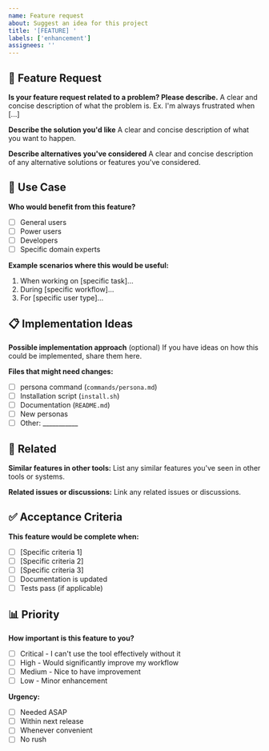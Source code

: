 ```yaml
---
name: Feature request
about: Suggest an idea for this project
title: '[FEATURE] '
labels: ['enhancement']
assignees: ''
---
```


## 🚀 Feature Request

**Is your feature request related to a problem? Please describe.**
A clear and concise description of what the problem is. Ex. I'm always frustrated when [...]

**Describe the solution you'd like**
A clear and concise description of what you want to happen.

**Describe alternatives you've considered**
A clear and concise description of any alternative solutions or features you've considered.

## 🎯 Use Case

**Who would benefit from this feature?**
- [ ] General users
- [ ] Power users
- [ ] Developers
- [ ] Specific domain experts

**Example scenarios where this would be useful:**
1. When working on [specific task]...
2. During [specific workflow]...
3. For [specific user type]...

## 📋 Implementation Ideas

**Possible implementation approach** (optional)
If you have ideas on how this could be implemented, share them here.

**Files that might need changes:**
- [ ] persona command (`commands/persona.md`)
- [ ] Installation script (`install.sh`)
- [ ] Documentation (`README.md`)
- [ ] New personas
- [ ] Other: ___________

## 🔗 Related

**Similar features in other tools:**
List any similar features you've seen in other tools or systems.

**Related issues or discussions:**
Link any related issues or discussions.

## ✅ Acceptance Criteria

**This feature would be complete when:**
- [ ] [Specific criteria 1]
- [ ] [Specific criteria 2]
- [ ] [Specific criteria 3]
- [ ] Documentation is updated
- [ ] Tests pass (if applicable)

## 📊 Priority

**How important is this feature to you?**
- [ ] Critical - I can't use the tool effectively without it
- [ ] High - Would significantly improve my workflow
- [ ] Medium - Nice to have improvement
- [ ] Low - Minor enhancement

**Urgency:**
- [ ] Needed ASAP
- [ ] Within next release
- [ ] Whenever convenient
- [ ] No rush